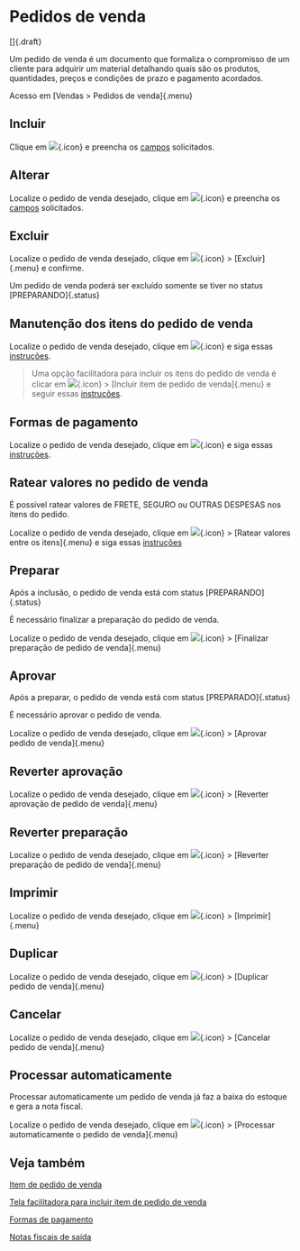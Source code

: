 # Pedidos de venda

[]{.draft}

Um pedido de venda é um documento que formaliza o compromisso de um cliente para adquirir um material detalhando quais são os produtos, quantidades, preços e condições de prazo e pagamento acordados. 

Acesso em [Vendas > Pedidos de venda]{.menu}

## Incluir

Clique em ![](https://static.zenerp.app.br/icons/action-create.svg){.icon} e preencha os [campos](sale-edit) solicitados.

## Alterar

Localize o pedido de venda desejado, clique em ![](https://static.zenerp.app.br/icons/action-update.svg){.icon} e preencha os [campos](sale-edit) solicitados.

## Excluir

Localize o pedido de venda desejado, clique em ![](https://static.zenerp.app.br/icons/action-more-tr.svg){.icon} > [Excluir]{.menu} e confirme.

Um pedido de venda poderá ser excluído somente se tiver no status [PREPARANDO]{.status}

## Manutenção dos itens do pedido de venda

Localize o pedido de venda desejado, clique em ![](https://static.zenerp.app.br/icons/action-child.svg){.icon} e siga essas [instruções](saleItem).

>Uma opção facilitadora para incluir os itens do pedido de venda é clicar em ![](https://static.zenerp.app.br/icons/action-more-tr.svg){.icon} > [Incluir item de pedido de venda]{.menu} e seguir essas [instruções](saleItemOpCreate).

## Formas de pagamento

Localize o pedido de venda desejado, clique em ![](https://static.zenerp.app.br/icons/purchase/purchasePayment.svg){.icon} e siga essas [instruções](salePayment).

## Ratear valores no pedido de venda

É possível ratear valores de FRETE, SEGURO ou OUTRAS DESPESAS nos itens do pedido.

Localize o pedido de venda desejado, clique em ![](https://static.zenerp.app.br/icons/action-forward.svg){.icon} > [Ratear valores entre os itens]{.menu} e siga essas [instruções](saleOpValueProRate)

## Preparar

Após a inclusão, o pedido de venda está com status [PREPARANDO]{.status}

É necessário finalizar a preparação do pedido de venda.

Localize o pedido de venda desejado, clique em ![](https://static.zenerp.app.br/icons/action-forward.svg){.icon} > [Finalizar preparação de pedido de venda]{.menu}

## Aprovar

Após a preparar, o pedido de venda está com status [PREPARADO]{.status}

É necessário aprovar o pedido de venda.

Localize o pedido de venda desejado, clique em ![](https://static.zenerp.app.br/icons/action-forward.svg){.icon} > [Aprovar pedido de venda]{.menu}

## Reverter aprovação

Localize o pedido de venda desejado, clique em ![](https://static.zenerp.app.br/icons/action-forward.svg){.icon} > [Reverter aprovação de pedido de venda]{.menu}

## Reverter preparação

Localize o pedido de venda desejado, clique em ![](https://static.zenerp.app.br/icons/action-forward.svg){.icon} > [Reverter preparação de pedido de venda]{.menu}

## Imprimir

Localize o pedido de venda desejado, clique em ![](https://static.zenerp.app.br/icons/action-more-tr.svg){.icon} > [Imprimir]{.menu}

## Duplicar

Localize o pedido de venda desejado, clique em ![](https://static.zenerp.app.br/icons/action-forward.svg){.icon} > [Duplicar pedido de venda]{.menu}

## Cancelar

Localize o pedido de venda desejado, clique em ![](https://static.zenerp.app.br/icons/action-forward.svg){.icon} > [Cancelar pedido de venda]{.menu}

## Processar automaticamente

Processar automaticamente um pedido de venda já faz a baixa do estoque e gera a nota fiscal.

Localize o pedido de venda desejado, clique em ![](https://static.zenerp.app.br/icons/action-forward.svg){.icon} > [Processar automaticamente o pedido de venda]{.menu}

## Veja também

[Item de pedido de venda](saleItem)

[Tela facilitadora para incluir item de pedido de venda](saleItemOpCreate)

[Formas de pagamento](salePayment)

[Notas fiscais de saída](/fiscal/outgoingInvoice)

